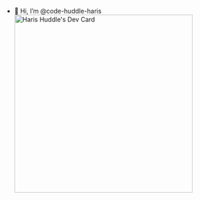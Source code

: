 - 👋 Hi, I’m @code-huddle-haris
<a href="https://app.daily.dev/harishuddle"><img src="https://api.daily.dev/devcards/630dfa5e6efe4f9c94652722693c3d89.png?r=u3e" width="400" alt="Haris Huddle's Dev Card"/></a>

<!---
code-huddle-haris/code-huddle-haris is a ✨ special ✨ repository because its `README.md` (this file) appears on your GitHub profile.
You can click the Preview link to take a look at your changes.
--->
